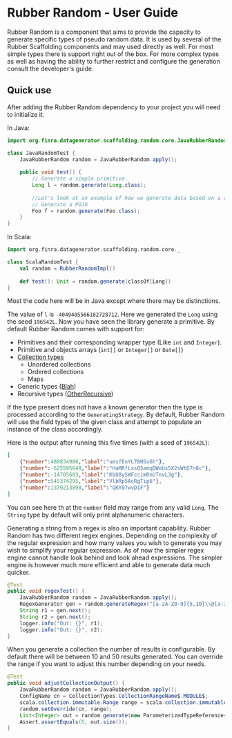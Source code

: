 # Rubber Random - User Guide

Rubber Random is a component that aims to provide the capacity to generate specific types of pseudo random data. It is used by several of the Rubber Scaffolding components and may used directly as well. For most simple types there is support right out of the box. For more complex types as well as having the ability to further restrict and configure the generation consult the developer's guide.
  
## Quick use
After adding the Rubber Random dependency to your project you will need to initialize it.

In Java:
```java
import org.finra.datagenerator.scaffolding.random.core.JavaRubberRandom;

class JavaRandomTest {
    JavaRubberRandom random = JavaRubberRandom.apply();
       
    public void test() {
        // Generate a simple primitive.
        Long l = random.generate(Long.class);
        
        //Let's look at an example of how we generate data based on a custom [POJO](https://en.wikipedia.org/wiki/Plain_Old_Java_Object):
        // Generate a POJO
        Foo f = random.generate(Foo.class);
    }
}
```

In Scala:
```scala
import org.finra.datagenerator.scaffolding.random.core._

class ScalaRandomTest {
    val random = RubberRandomImpl()
    
    def test(): Unit = random.generate(classOf[Long])
}
```
Most the code here will be in Java except where there may be distinctions.

The value of `l` is `-4049405566182728712`. Here we generated the `Long` using the seed `196542L`. Now you have seen the library generate a primitive. By default Rubber Random comes with support for:
* Primitives and their corresponding wrapper type (Like `int` and `Integer`).
* Primitive and objects arrays (`int[]` or `Integer[]` or `Date[]`)
* [Collection types](src/main/scala/org/finra/datagenerator/scaffolding/random/types/CollectionTypes.scala) 
    * Unordered collections
    * Ordered collections
    * Maps
* Generic types ([Blah](src/test/java/org/finra/scaffolding/random/Blah.java))
* Recursive types ([OtherRecursive](src/test/java/org/finra/scaffolding/random/OtherRecursive.java)) 

If the type present does not have a known generator then the type is processed according to the `GeneratingStrategy`. By default, Rubber Random will use the field types of the given class and attempt to populate an instance of the class accordingly. 
 
Here is the output after running this five times (with a seed of `196542L`):
```json
[
    {"number":488834986,"label":"umsfEnYL78HSu6h"},
    {"number":-625595649,"label":"HaMRfLxsQ5amqQWoUx5X2sWtD7n8c"},
    {"number":-14705603,"label":"KbU8ySWFccimRnUTnvL3g"},
    {"number":545374295,"label":"VlbRp5AcRgTip6"},
    {"number":1379213898,"label":"QKY07wvD1F"}
]
```
You can see here th at the `number` field may range from any valid `Long`. The `String` type by default will only print alphanumeric characters.

Generating a string from a regex is also an important capability. Rubber Random has two different regex engines. Depending on the complexity of the regular expression and how many values you wish to generate you may wish to simplify your regular expression. As of now the simpler regex engine cannot handle look behind and look ahead expressions. The simpler engine is however much more efficient and able to generate data much quicker.
```java
@Test
public void regexTest() {
    JavaRubberRandom random = JavaRubberRandom.apply();
    RegexGenerator gen = random.generateRegex("[a-zA-Z0-9]{5,10}\\@[a-zA-Z0-9]{5,10}\\.[a-z]{3}");
    String r1 = gen.next();
    String r2 = gen.next();
    logger.info("Out: {}", r1);
    logger.info("Out: {}", r2);
}
```

When you generate a collection the number of results is configurable. By default there will be between 10 and 50 results generated. You can override the range if you want to adjust this number depending on your needs.

```java
@Test
public void adjustCollectionOutput() {
    JavaRubberRandom random = JavaRubberRandom.apply();
    ConfigName cn = CollectionTypes.CollectionRangeName$.MODULE$;
    scala.collection.immutable.Range range = scala.collection.immutable.Range$.MODULE$.inclusive(5, 5);
    random.setOverride(cn, range);
    List<Integer> out = random.generate(new ParameterizedTypeReference<List<Integer>>() {});
    Assert.assertEquals(5, out.size());
}
```
